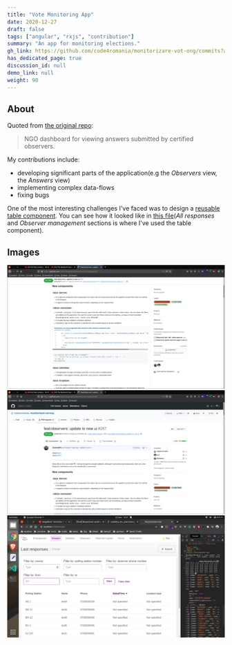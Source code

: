 ```yaml
---
title: "Vote Monitoring App"
date: 2020-12-27
draft: false
tags: ["angular", "rxjs", "contribution"]
summary: "An app for monitoring elections."
gh_link: https://github.com/code4romania/monitorizare-vot-ong/commits?author=Andrei0872
has_dedicated_page: true
discussion_id: null
demo_link: null
weight: 90
---
```


## About

Quoted from [the original repo](https://github.com/code4romania/monitorizare-vot-ong):

> NGO dashboard for viewing answers submitted by certified observers.

My contributions include:
  * developing significant parts of the application(e.g the *Observers* view, the *Answers* view)
  * implementing complex data-flows
  * fixing bugs

One of the most interesting challenges I've faced was to design a [reusable table component](https://github.com/code4romania/monitorizare-vot-ong/tree/develop/src/app/table). You can see how it looked like in [this file](https://www.figma.com/file/61NHR7fwmV1Dsv4Pb6F8T7/code4ro\_mv\_user-management\_2018.04.21-(Copy))(*All responses* and *Observer management* sections is where I've used the table component).  

## Images

![](images/monit-vot-1.png)
![](images/monit-vot-2.png)
![](images/Screenshot%20from%202020-11-22%2015-21-49.png)